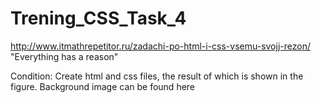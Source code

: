 # Trening_CSS_Task_4
http://www.itmathrepetitor.ru/zadachi-po-html-i-css-vsemu-svojj-rezon/
"Everything has a reason"

Condition: Create html and css files, the result of which is shown in the figure. Background image can be found here
